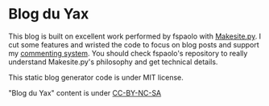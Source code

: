 # Blog du Yax

This blog is built on excellent work performed by fspaolo with [Makesite.py](https://github.com/fspaolo/makesite). 
I cut some features and wristed the code to focus on blog posts and support my [commenting system](https://github.com/kianby/stacosys). You should check fspaolo's repository to really understand Makesite.py's philosophy and get technical details.   

This static blog generator code is under MIT license.

"Blog du Yax" content is under [CC-BY-NC-SA](https://creativecommons.org/licenses/by-nc-sa/3.0)

